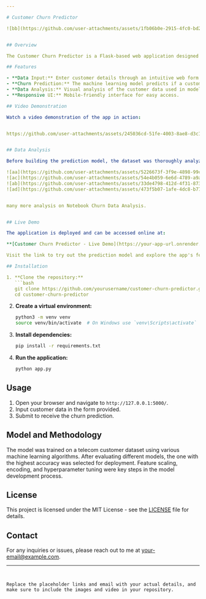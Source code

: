 ```yaml
---

# Customer Churn Predictor

![bb](https://github.com/user-attachments/assets/1fb06b0e-2915-4fc0-bd2b-f6bbba19acdf)


## Overview

The Customer Churn Predictor is a Flask-based web application designed to predict whether a customer in a telecom company is likely to churn. By analyzing various customer data features, the model provides an accurate prediction of churn likelihood, helping the company take proactive measures to retain customers.

## Features

- **Data Input:** Enter customer details through an intuitive web form.
- **Churn Prediction:** The machine learning model predicts if a customer will churn.
- **Data Analysis:** Visual analysis of the customer data used in model training.
- **Responsive UI:** Mobile-friendly interface for easy access.

## Video Demonstration

Watch a video demonstration of the app in action:


https://github.com/user-attachments/assets/245036cd-51fe-4003-8ae8-d3c19f6521f6


## Data Analysis

Before building the prediction model, the dataset was thoroughly analyzed to uncover key patterns and insights. Below are some visualizations from the analysis:

![aa](https://github.com/user-attachments/assets/5226673f-3f9e-4898-99c6-5cd1038e5a46)
![ac](https://github.com/user-attachments/assets/54e4b059-6e6d-4789-a9a5-7a93119c3190)
![ab](https://github.com/user-attachments/assets/33de4798-412d-4f31-8737-9de9ea05a187)
![ad](https://github.com/user-attachments/assets/473f5b07-1afe-4dc8-b77c-fad34cda4304)


many more analysis on Notebook Churn Data Analysis.


## Live Demo

The application is deployed and can be accessed online at:

**[Customer Churn Predictor - Live Demo](https://your-app-url.onrender.com)**

Visit the link to try out the prediction model and explore the app's features.

## Installation

1. **Clone the repository:**
   ```bash
   git clone https://github.com/yourusername/customer-churn-predictor.git
   cd customer-churn-predictor
   ```

2. **Create a virtual environment:**
   ```bash
   python3 -m venv venv
   source venv/bin/activate  # On Windows use `venv\Scripts\activate`
   ```

3. **Install dependencies:**
   ```bash
   pip install -r requirements.txt
   ```

4. **Run the application:**
   ```bash
   python app.py
   ```

## Usage

1. Open your browser and navigate to `http://127.0.0.1:5000/`.
2. Input customer data in the form provided.
3. Submit to receive the churn prediction.

## Model and Methodology

The model was trained on a telecom customer dataset using various machine learning algorithms. After evaluating different models, the one with the highest accuracy was selected for deployment. Feature scaling, encoding, and hyperparameter tuning were key steps in the model development process.

## License

This project is licensed under the MIT License - see the [LICENSE](LICENSE) file for details.

## Contact

For any inquiries or issues, please reach out to me at [your-email@example.com](mailto:your-email@example.com).

---
```


Replace the placeholder links and email with your actual details, and make sure to include the images and video in your repository.

